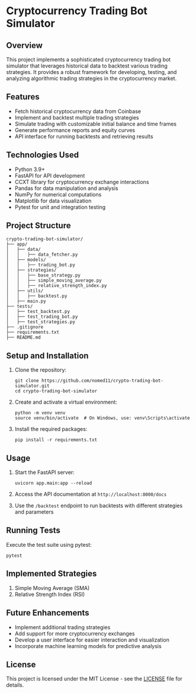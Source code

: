 # Cryptocurrency Trading Bot Simulator

## Overview
This project implements a sophisticated cryptocurrency trading bot simulator that leverages historical data to backtest various trading strategies. It provides a robust framework for developing, testing, and analyzing algorithmic trading strategies in the cryptocurrency market.

## Features
- Fetch historical cryptocurrency data from Coinbase
- Implement and backtest multiple trading strategies
- Simulate trading with customizable initial balance and time frames
- Generate performance reports and equity curves
- API interface for running backtests and retrieving results

## Technologies Used
- Python 3.9+
- FastAPI for API development
- CCXT library for cryptocurrency exchange interactions
- Pandas for data manipulation and analysis
- NumPy for numerical computations
- Matplotlib for data visualization
- Pytest for unit and integration testing

## Project Structure
```
crypto-trading-bot-simulator/
├── app/
│   ├── data/
│   │   ├── data_fetcher.py
│   ├── models/
│   │   ├── trading_bot.py
│   ├── strategies/
│   │   ├── base_strategy.py
│   │   ├── simple_moving_average.py
│   │   ├── relative_strength_index.py
│   ├── utils/
│   │   ├── backtest.py
│   ├── main.py
├── tests/
│   ├── test_backtest.py
│   ├── test_trading_bot.py
│   ├── test_strategies.py
├── .gitignore
├── requirements.txt
├── README.md
```

## Setup and Installation
1. Clone the repository:
   ```
   git clone https://github.com/nomed11/crypto-trading-bot-simulator.git
   cd crypto-trading-bot-simulator
   ```

2. Create and activate a virtual environment:
   ```
   python -m venv venv
   source venv/bin/activate  # On Windows, use: venv\Scripts\activate
   ```

3. Install the required packages:
   ```
   pip install -r requirements.txt
   ```

## Usage
1. Start the FastAPI server:
   ```
   uvicorn app.main:app --reload
   ```

2. Access the API documentation at `http://localhost:8000/docs`

3. Use the `/backtest` endpoint to run backtests with different strategies and parameters

## Running Tests
Execute the test suite using pytest:
```
pytest
```

## Implemented Strategies
1. Simple Moving Average (SMA)
2. Relative Strength Index (RSI)

## Future Enhancements
- Implement additional trading strategies
- Add support for more cryptocurrency exchanges
- Develop a user interface for easier interaction and visualization
- Incorporate machine learning models for predictive analysis

## License
This project is licensed under the MIT License - see the [LICENSE](LICENSE) file for details.
